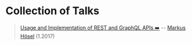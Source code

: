 # Collection of Talks

>[Usage and Implementation of REST and GraphQL APIs ➡️]()
>-- [Markus Hösel](http://www.hoeselm.at) (1.2017)
